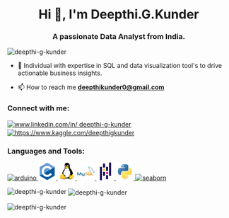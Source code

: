 <h1 align="center">Hi 👋, I'm Deepthi.G.Kunder</h1>
<h3 align="center">A passionate Data Analyst from India.</h3>

<p align="left"> <img src="https://komarev.com/ghpvc/?username=deepthi-g-kunder&label=Profile%20views&color=0e75b6&style=flat" alt="deepthi-g-kunder" /> </p>

- 🌱 Individual with expertise in SQL and data visualization tool's to drive actionable business insights.

- 📫 How to reach me **deepthikunder0@gmail.com**

<h3 align="left">Connect with me:</h3>
<p align="left">
<a href="https://linkedin.com/in/www.linkedin.com/in/ deepthi-g-kunder" target="blank"><img align="center" src="https://raw.githubusercontent.com/rahuldkjain/github-profile-readme-generator/master/src/images/icons/Social/linked-in-alt.svg" alt="www.linkedin.com/in/ deepthi-g-kunder" height="30" width="40" /></a>
<a href="https://kaggle.com/https://www.kaggle.com/deepthigkunder" target="blank"><img align="center" src="https://raw.githubusercontent.com/rahuldkjain/github-profile-readme-generator/master/src/images/icons/Social/kaggle.svg" alt="https://www.kaggle.com/deepthigkunder" height="30" width="40" /></a>
</p>

<h3 align="left">Languages and Tools:</h3>
<p align="left"> <a href="https://www.arduino.cc/" target="_blank" rel="noreferrer"> <img src="https://cdn.worldvectorlogo.com/logos/arduino-1.svg" alt="arduino" width="40" height="40"/> </a> <a href="https://www.cprogramming.com/" target="_blank" rel="noreferrer"> <img src="https://raw.githubusercontent.com/devicons/devicon/master/icons/c/c-original.svg" alt="c" width="40" height="40"/> </a> <a href="https://www.linux.org/" target="_blank" rel="noreferrer"> <img src="https://raw.githubusercontent.com/devicons/devicon/master/icons/linux/linux-original.svg" alt="linux" width="40" height="40"/> </a> <a href="https://www.mysql.com/" target="_blank" rel="noreferrer"> <img src="https://raw.githubusercontent.com/devicons/devicon/master/icons/mysql/mysql-original-wordmark.svg" alt="mysql" width="40" height="40"/> </a> <a href="https://pandas.pydata.org/" target="_blank" rel="noreferrer"> <img src="https://raw.githubusercontent.com/devicons/devicon/2ae2a900d2f041da66e950e4d48052658d850630/icons/pandas/pandas-original.svg" alt="pandas" width="40" height="40"/> </a> <a href="https://www.python.org" target="_blank" rel="noreferrer"> <img src="https://raw.githubusercontent.com/devicons/devicon/master/icons/python/python-original.svg" alt="python" width="40" height="40"/> </a> <a href="https://seaborn.pydata.org/" target="_blank" rel="noreferrer"> <img src="https://seaborn.pydata.org/_images/logo-mark-lightbg.svg" alt="seaborn" width="40" height="40"/> </a> </p>

<p><img align="left" src="https://github-readme-stats.vercel.app/api/top-langs?username=deepthi-g-kunder&show_icons=true&locale=en&layout=compact" alt="deepthi-g-kunder" /></p>

<p>&nbsp;<img align="center" src="https://github-readme-stats.vercel.app/api?username=deepthi-g-kunder&show_icons=true&locale=en" alt="deepthi-g-kunder" /></p>

<p><img align="center" src="https://github-readme-streak-stats.herokuapp.com/?user=deepthi-g-kunder&" alt="deepthi-g-kunder" /></p>
